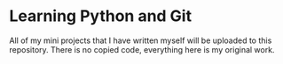 # Learning Python and Git

All of my mini projects that I have written myself will be uploaded to this repository. There is no copied code, everything here is my original work.
